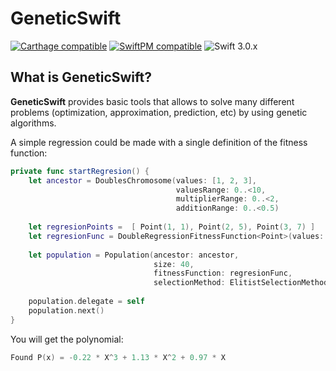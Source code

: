 # GeneticSwift

[![Carthage compatible](https://img.shields.io/badge/Carthage-compatible-4BC51D.svg?style=flat)](#carthage) [![SwiftPM compatible](https://img.shields.io/badge/SwiftPM-compatible-orange.svg)](#swift-package-manager) ![Swift 3.0.x](https://img.shields.io/badge/Swift-3.0.x-orange.svg) 

## What is GeneticSwift?
__GeneticSwift__ provides basic tools that allows to solve many different problems (optimization, approximation, prediction, etc) by using genetic algorithms.

A simple regression could be made with a single definition of the fitness function:

```swift
private func startRegresion() {
    let ancestor = DoublesChromosome(values: [1, 2, 3],
                                     valuesRange: 0..<10,
                                     multiplierRange: 0..<2,
                                     additionRange: 0..<0.5)
    
    let regresionPoints =  [ Point(1, 1), Point(2, 5), Point(3, 7) ]
    let regresionFunc = DoubleRegressionFitnessFunction<Point>(values: regresionPoints)
    
    let population = Population(ancestor: ancestor,
                                size: 40,
                                fitnessFunction: regresionFunc,
                                selectionMethod: ElitistSelectionMethod(select: 20))
    
    population.delegate = self
    population.next()
}
```
You will get the polynomial: 
```swift
Found P(x) = -0.22 * X^3 + 1.13 * X^2 + 0.97 * X
```
